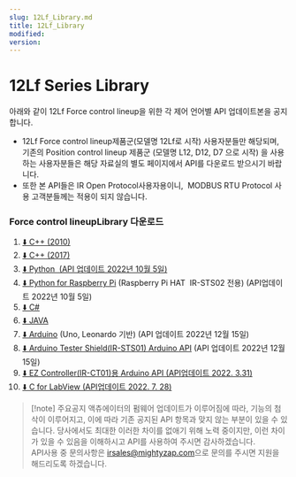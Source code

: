 ```yaml
---
slug: 12Lf_Library.md
title: 12Lf_Library
modified: 
version:
---
```

# 12Lf Series Library
 아래와 같이 12Lf Force control lineup을 위한 각 제어 언어별 API 업데이트본을 공지합니다.
- 12Lf Force control lineup제품군(모델명 12Lf로 시작) 사용자분들만 해당되며, 기존의 Position control lineup 제품군 (모델명 L12, D12, D7 으로 시작) 을 사용하는 사용자분들은 해당 자료실의 별도 페이지에서 API를 다운로드 받으시기 바랍니다.
-  또한 본 API들은 IR Open Protocol사용자용이니,  MODBUS RTU Protocol 사용 고객분들께는 적용이 되지 않습니다.
### Force control lineupLibrary 다운로드 
1. [⬇️ C++ (2010)](https://drive.google.com/drive/folders/1JxnCtdwqvnIPVMGZCR-Yybqf1Ce3Df5I)
2. [⬇️ C++ (2017)](https://drive.google.com/drive/folders/1jDz_yk9cMfriBKoRMxv8PxlhWP8er5_h?usp=sharing)
3. [⬇️ Python  (API 업데이트 2022년 10월 5일)](https://drive.google.com/drive/folders/1PiKt_OWFT_a_mtAjxvhq6EymXDpNaIdS)
4. [⬇️ Python for Raspberry Pi](https://drive.google.com/drive/folders/1pavJ2U2ctLJCVsPmSzdlQKoQ33sjhVHF) (Raspberry Pi HAT  IR-STS02 전용) (API업데이트 2022년 10월 5일)
5. [⬇️ C#](https://drive.google.com/drive/folders/1wjvqx3OVNU9qhN0q9HytQbgpHrDn2xIi?usp=sharing)
6. [⬇️ JAVA](https://drive.google.com/drive/folders/1zCKHx-BRBjOQzjJZiFJhaBPTUEMrYR3h?usp=sharing)
7. [⬇️ Arduino](https://drive.google.com/drive/folders/1UBFr7pStA5cFa8f2ka0Agh-MJohdCo_2?usp=share_link) (Uno, Leonardo 기반) (API 업데이트 2022년 12월 15일)
8. [⬇️ Arduino Tester Shield(IR-STS01) Arduino API](https://drive.google.com/drive/folders/14BgxKKlbNE3iQNIqMLzv8Hvtup1mZlLN?usp=share_link) (API 업데이트 2022년 12월 15일)
9. [⬇️ EZ Controller(IR-CT01)용 Arduino API (API업데이트 2022. 3.31)](https://drive.google.com/file/d/1gnpz7gdhOqTuFVuHxabJKpLKsAKc_nWO/view?usp=sharing)
10. [⬇️ C for LabView (API업데이트 2022. 7. 28)](https://drive.google.com/file/d/1ViUgCf3VOBJcj0frWopDGWBsBO2zpLSh/view)


>[!note] 주요공지
>액츄에이터의 펌웨어 업데이트가 이루어짐에 따라, 기능의 첨삭이 이루어지고, 이에 따라 기존 공지된 API 항목과 맞지 않는 부분이 있을 수 있습니다. 
>당사에서도 최대한 이러한 차이를 없애기 위해 노력 중이지만, 이런 차이가 있을 수 있음을 이해하시고 API를 사용하여 주시면 감사하겠습니다.    
>API사용 중 문의사항은 [irsales@mightyzap.com](mailto:irsales@mightyzap.com)으로 문의를 주시면 지원을 해드리도록 하겠습니다.